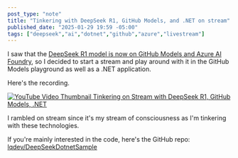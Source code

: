 ```yaml
---
post_type: "note" 
title: "Tinkering with DeepSeek R1, GitHub Models, and .NET on stream"
published_date: "2025-01-29 19:59 -05:00"
tags: ["deepseek","ai","dotnet","github","azure","livestream"]
---
```


I saw that the [DeepSeek R1 model is now on GitHub Models and Azure AI Foundry](https://azure.microsoft.com/en-us/blog/deepseek-r1-is-now-available-on-azure-ai-foundry-and-github/), so I decided to start a stream and play around with it in the GitHub Models playground as well as a .NET application. 

Here's the recording.

[![YouTube Video Thumbnail Tinkering on Stream with DeepSeek R1, GitHub Models, .NET](http://img.youtube.com/vi/8Z6iFALi8kM/0.jpg)](https://www.youtube.com/watch?v=8Z6iFALi8kM "YouTube Video Thumbnail Tinkering on Stream with DeepSeek R1, GitHub Models, and .NET")

I rambled on stream since it's my stream of consciousness as I'm tinkering with these technologies. 

If you're mainly interested in the code, here's the GitHub repo: [lqdev/DeepSeekDotnetSample](https://github.com/lqdev/DeepSeekDotnetSample)